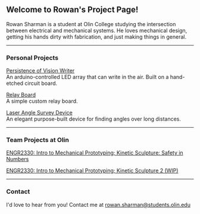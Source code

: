 ## Welcome to Rowan's Project Page!

Rowan Sharman is a student at Olin College studying the intersection between electrical and mechanical systems. He loves mechanical design, getting his hands dirty with fabrication, and just making things in general.

***
### Personal Projects

[Persistence of Vision Writer](https://rowansharman.github.io/POV/)  
An arduino-controlled LED array that can write in the air. Built on a hand-etched circuit board.


[Relay Board](https://rowansharman.github.io/RelayBoard/)  
A simple custom relay board.


[Laser Angle Survey Device](https://rowansharman.github.io/LaserAngle/)  
An elegant purpose-built device for finding angles over long distances.


***
### Team Projects at Olin
[ENGR2330: Intro to Mechanical Prototyping; Kinetic Sculpture: Safety in Numbers](https://rowansharman.github.io/MechProto1)

[ENGR2330: Intro to Mechanical Prototyping; Kinetic Sculpture 2 (WIP)](https://rowansharman.github.io/MechProto2)

***
### Contact

I'd love to hear from you! Contact me at [rowan.sharman@students.olin.edu](mailto:rowan.sharman@students.olin.edu)
